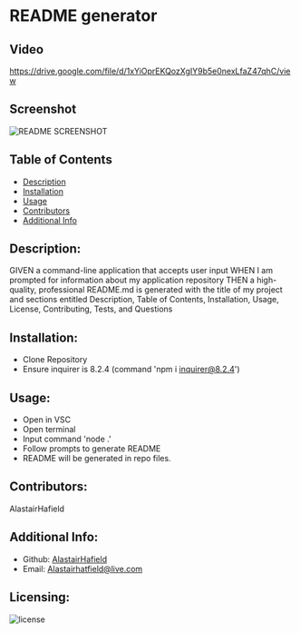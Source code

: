 # README generator 
  ## Video 
  https://drive.google.com/file/d/1xYiOprEKQozXgIY9b5e0nexLfaZ47qhC/view
  ## Screenshot
  ![README SCREENSHOT](https://user-images.githubusercontent.com/114833466/212504641-e2c04c59-586a-4877-861b-b97fb8d6029a.png)
  ## Table of Contents 
  - [Description](#description)
  - [Installation](#installation)
  - [Usage](#usage)
  - [Contributors](#contributors)
  - [Additional Info](#additional-info)
  ## Description:
  GIVEN a command-line application that accepts user input
  WHEN I am prompted for information about my application repository
  THEN a high-quality, professional README.md is generated with the title of my project and sections entitled Description, Table of Contents, Installation, Usage, License, Contributing, Tests, and Questions
  ## Installation:
  * Clone Repository 
  * Ensure inquirer is 8.2.4 (command 'npm i inquirer@8.2.4')
  ## Usage:
  * Open in VSC
  * Open terminal
  * Input command 'node .'
  * Follow prompts to generate README
  * README will be generated in repo files. 
  ## Contributors:
  AlastairHafield
  ## Additional Info:
  - Github: [AlastairHafield](https://github.com/AlastairHafield)
  - Email: Alastairhatfield@live.com 
  ## Licensing:
  ![license](https://img.shields.io/badge/license-MIT-blue)
